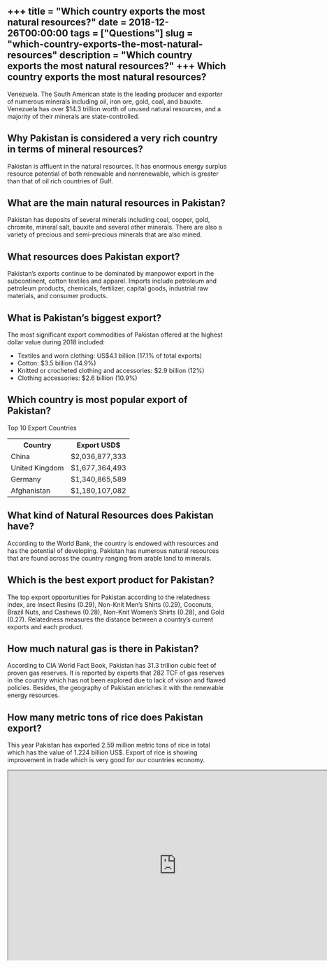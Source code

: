 +++
title = "Which country exports the most natural resources?"
date = 2018-12-26T00:00:00
tags = ["Questions"]
slug = "which-country-exports-the-most-natural-resources"
description = "Which country exports the most natural resources?"
+++
Which country exports the most natural resources?
-------------------------------------------------

Venezuela. The South American state is the leading producer and exporter of numerous minerals including oil, iron ore, gold, coal, and bauxite. Venezuela has over $14.3 trillion worth of unused natural resources, and a majority of their minerals are state-controlled.

Why Pakistan is considered a very rich country in terms of mineral resources?
-----------------------------------------------------------------------------

Pakistan is affluent in the natural resources. It has enormous energy surplus resource potential of both renewable and nonrenewable, which is greater than that of oil rich countries of Gulf.

What are the main natural resources in Pakistan?
------------------------------------------------

Pakistan has deposits of several minerals including coal, copper, gold, chromite, mineral salt, bauxite and several other minerals. There are also a variety of precious and semi-precious minerals that are also mined.

What resources does Pakistan export?
------------------------------------

Pakistan’s exports continue to be dominated by manpower export in the subcontinent, cotton textiles and apparel. Imports include petroleum and petroleum products, chemicals, fertilizer, capital goods, industrial raw materials, and consumer products.

What is Pakistan’s biggest export?
----------------------------------

The most significant export commodities of Pakistan offered at the highest dollar value during 2018 included:

- Textiles and worn clothing: US$4.1 billion (17.1% of total exports)
- Cotton: $3.5 billion (14.9%)
- Knitted or crocheted clothing and accessories: $2.9 billion (12%)
- Clothing accessories: $2.6 billion (10.9%)

Which country is most popular export of Pakistan?
-------------------------------------------------

Top 10 Export Countries

<table><tr><th>Country</th><th>Export USD$</th></tr><tr><td>China</td><td>$2,036,877,333</td></tr><tr><td>United Kingdom</td><td>$1,677,364,493</td></tr><tr><td>Germany</td><td>$1,340,865,589</td></tr><tr><td>Afghanistan</td><td>$1,180,107,082</td></tr></table>

What kind of Natural Resources does Pakistan have?
--------------------------------------------------

According to the World Bank, the country is endowed with resources and has the potential of developing. Pakistan has numerous natural resources that are found across the country ranging from arable land to minerals.

Which is the best export product for Pakistan?
----------------------------------------------

The top export opportunities for Pakistan according to the relatedness index, are Insect Resins (0.29), Non-Knit Men’s Shirts (0.29), Coconuts, Brazil Nuts, and Cashews (0.28), Non-Knit Women’s Shirts (0.28), and Gold (0.27). Relatedness measures the distance between a country’s current exports and each product.

How much natural gas is there in Pakistan?
------------------------------------------

According to CIA World Fact Book, Pakistan has 31.3 trillion cubic feet of proven gas reserves. It is reported by experts that 282 TCF of gas reserves in the country which has not been explored due to lack of vision and flawed policies. Besides, the geography of Pakistan enriches it with the renewable energy resources.

How many metric tons of rice does Pakistan export?
--------------------------------------------------

This year Pakistan has exported 2.59 million metric tons of rice in total which has the value of 1.224 billion US$. Export of rice is showing improvement in trade which is very good for our countries economy.

<iframe allow="accelerometer; autoplay; clipboard-write; encrypted-media; gyroscope; picture-in-picture" allowfullscreen="" class="__youtube_prefs__  epyt-is-override  no-lazyload" data-no-lazy="1" data-origheight="433" data-origwidth="770" data-skipgform_ajax_framebjll="" height="433" id="_ytid_42859" loading="lazy" src="https://www.youtube.com/embed/yFeD1a4AKGs?enablejsapi=1&autoplay=0&cc_load_policy=0&cc_lang_pref=&iv_load_policy=1&loop=0&modestbranding=0&rel=1&fs=1&playsinline=0&autohide=2&theme=dark&color=red&controls=1&" title="YouTube player" width="770"></iframe>